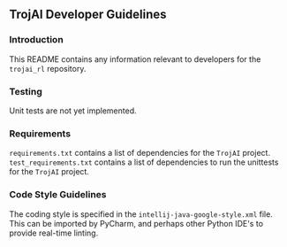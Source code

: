 ## TrojAI Developer Guidelines

### Introduction
This README contains any information relevant to developers for the `trojai_rl` repository.

### Testing
Unit tests are not yet implemented. 

### Requirements
`requirements.txt` contains a list of dependencies for the `TrojAI` project.
`test_requirements.txt` contains a list of dependencies to run the unittests for the `TrojAI` project.  

### Code Style Guidelines
The coding style is specified in the `intellij-java-google-style.xml` file. This can be imported by PyCharm, and perhaps other Python IDE's to provide real-time linting.